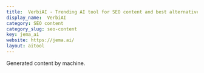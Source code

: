 ```yaml
---
title:  VerbiAI - Trending AI tool for SEO content and best alternatives
display_name:  VerbiAI
category: SEO content
category_slug: seo-content
key: jema_ai
website: https://jema.ai/
layout: aitool
---
```


Generated content by machine.
